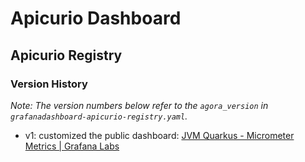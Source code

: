 # Apicurio Dashboard

## Apicurio Registry

### Version History

_Note: The version numbers below refer to the `agora_version` in `grafanadashboard-apicurio-registry.yaml`._

* v1: customized the public dashboard: [JVM Quarkus - Micrometer Metrics | Grafana Labs](https://grafana.com/grafana/dashboards/14370-jvm-quarkus-micrometer-metrics/)
